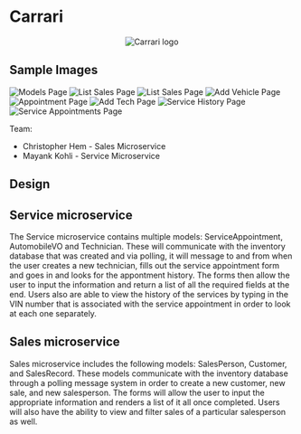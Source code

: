 # Carrari

<p align="center">
	<img alt="Carrari logo" src="https://gitlab.com/chris.hem10/project-beta/-/raw/1caaea4d5c158deefed5b66e2b2a6fb5a911647b/ghi/app/public/images/carrari.png">
</p>

## Sample Images 

![Models Page](https://gitlab.com/chris.hem10/project-beta/-/raw/main/ghi/app/public/images/models.png)
![List Sales Page](https://gitlab.com/chris.hem10/project-beta/-/raw/main/ghi/app/public/images/listallsales.png)
![List Sales Page](https://gitlab.com/chris.hem10/project-beta/-/raw/main/ghi/app/public/images/salespersonhistory.png)
![Add Vehicle Page](https://gitlab.com/chris.hem10/project-beta/-/raw/main/ghi/app/public/images/addvehicle.png)
![Appointment Page](https://gitlab.com/chris.hem10/project-beta/-/raw/main/ghi/app/public/images/appointment.png)
![Add Tech Page](https://gitlab.com/chris.hem10/project-beta/-/raw/chris/ghi/app/public/images/addtech.png)
![Service History Page](https://gitlab.com/chris.hem10/project-beta/-/raw/main/ghi/app/public/images/servicehist.png)
![Service Appointments Page](https://gitlab.com/chris.hem10/project-beta/-/raw/main/ghi/app/public/images/serviceapp.png)





Team:

* Christopher Hem - Sales Microservice
* Mayank Kohli - Service Microservice

## Design

## Service microservice
The Service microservice contains multiple models: ServiceAppointment, AutomobileVO and Technician. These will communicate with the inventory database that was created and via polling, it will message to and from when the user creates a new technician, fills out the service appointment form and goes in and looks for the appontment history. The forms then allow the user to input the information and return a list of all the required fields at the end. Users also are able to view the history of the services by typing in the VIN number that is associated with the service appointment in order to look at each one separately. 

## Sales microservice

Sales microservice includes the following models: SalesPerson, Customer, and SalesRecord. These models communicate with the inventory database through a polling message system in order to create a new customer, new sale, and new salesperson. The forms will allow the user to input the appropriate information and renders a list of it all once completed. Users will also have the ability to view and filter sales of a particular salesperson as well. 

